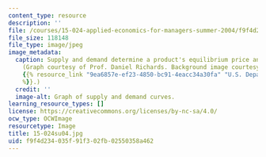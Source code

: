 ```yaml
---
content_type: resource
description: ''
file: /courses/15-024-applied-economics-for-managers-summer-2004/f9f4d234035f91f302fb02550358a462_15-024su04.jpg
file_size: 118148
file_type: image/jpeg
image_metadata:
  caption: Supply and demand determine a product's equilibrium price and quantity.
    (Graph courtesy of Prof. Daniel Richards. Background image courtesy of Ken Hammond,
    {{% resource_link "9ea6857e-ef23-4850-bc91-4eacc34a30fa" "U.S. Department of Agriculture"
    %}}.)
  credit: ''
  image-alt: Graph of supply and demand curves.
learning_resource_types: []
license: https://creativecommons.org/licenses/by-nc-sa/4.0/
ocw_type: OCWImage
resourcetype: Image
title: 15-024su04.jpg
uid: f9f4d234-035f-91f3-02fb-02550358a462
---
```

